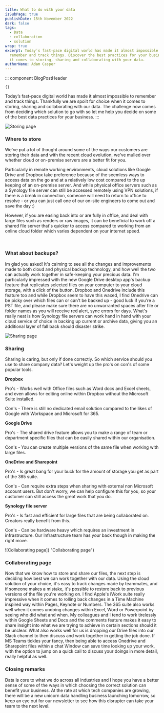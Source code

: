 ```yaml
---
title: What to do with your data
isSubPage: true
publishDate: 15th November 2022
dark: false
tags:
  - Data
  - collaboration
  - solution
wrap: true
excerpt: Today’s fast-pace digital world has made it almost impossible to
  remember and track things. Discover the best practices for your business when
  it comes to storing, sharing and collaborating with your data.
authorName: Adam Casper
---
```

::: component BlogPostHeader
~~~
{}
~~~
Today’s fast-pace digital world has made it almost impossible to remember and track things. Thankfully we are spoilt for choice when it comes to storing, sharing and collaborating with our data. The challenge now comes from deciding which solution to go with so let me help you decide on  some of the best data practices for your business.
:::

![Storing page]( "Storing")

### Where to store

We've put a lot of thought around some of the ways our customers are storing their data and with the recent cloud evolution, we've mulled over whether cloud or on-premise servers are a better fit for you.

Particularly in remote working environments, cloud solutions like Google Drive and Dropbox take preference because of the seemless ways to access data on the go and at a relatively low cost compared to the up keeping of an on-premise server. And while physical office servers such as a Synology file server can still be accessed remotely using VPN solutions, if there is a break in connection, someone will need to return to office to resolve - or you can just call one of our on-site engineers to come out and save the day :)

However, if you are easing back into or are fully in office, and deal with large files such as renders or raw images, it can be beneficial to work off a shared file server that's quicker to access compared to working from an online cloud folder which varies dependent on your internet speed.

 ﻿

### W﻿hat about backups?

I﻿m glad you asked! It's calming to see all the changes and improvements made to both cloud and physical backup technology, and how well the two can actually work together in safe-keeping your precious data. I'm particularly impressed with the new Google Drive desktop app's backup feature that replicates selected files on your computer to your cloud storage, with a click of the button. Dropbox and Onedrive include this feature too and while Dropbox seem to have this waxed, I find Onedrive can be picky over which files can or can't be backed up - good luck if you're a PST file, and please make sure there are no unwarranted spaces after file or folder names as you will receive red alert, sync errors for days. What's really neat is how Synology file servers can work hand in hand with your cloud service of choice in backing up current or archive data, giving you an additional layer of fall back should disaster strike.

![Sharing page]( "Sharing")

### S﻿haring

Sharing is caring, but only if done correctly. So which service should you use to share company data? Let's weight up the pro's on con's of some popular tools. 



**Dropbox**

Pro's - W﻿orks well with Office files such as Word docs and Excel sheets, and even allows for editing online within Dropbox without the Microsoft Suite installed.

C﻿on's - There is still no dedicated email solution compared to the likes of Google with Workspace and Microsoft for 365.



**G﻿oogle Drive**

Pro's - The shared drive feature allows you to make a range of team or department specific files that can be easily shared within our organisation. 

C﻿on's - You can create multiple versions of the same file when working with large files.



**OneDrive and Sharepoint**

Pro's - Is great bang for your buck for the amount of storage you get as part of the 365 suite.

C﻿on's - Can require extra steps when sharing with external non Microsoft account users. But don't worry, we can help  configure this for you, so your customer can still access the great work that you do.



**S﻿ynology file server**

Pro's - Is fast and efficient for large files that are being collaborated on. Creators really benefit from this.

C﻿on's - Can be hardware heavy which requires an investment in infrastructure. Our Infrastructure team has your back though in making the right move. 

![Collaborating page]( "Collaborating page")

### Collaborating page

Now that we know how to store and share our files, the next step is deciding how best we can work together with our data. Using the cloud solution of your choice, it's easy to track changes made by teammates, and if someone makes a mistake, it's possible to restore back to previous versions of the file you're working on. I find Apple's iWork suite really impressive when it comes to rolling back changes in a Time Machine inspired way within Pages, Keynote or Numbers. The 365 suite also works well when it comes undoing changes within Excel, Word or Powerpoint by seeing who did what and when. My colleagues and I tend to work tirelessly within Google Sheets and Docs and the comments feature makes it easy to share insight into what we are trying to achieve in certain sections should it be unclear. What also works well for us is dropping our Drive files into our Slack channel to then discuss and work together in getting the job done. If MS Teams tickles your fancy, then being able to access Onedrive and Sharepoint files within a chat Window can save time looking up your work, with the option to jump on a quick call to discuss your doings in more detail, really helpful as well.



### C﻿losing remarks

Data is core to what we do across all industries and I hope you have a better sense of some of the ways in which choosing the correct solution can benefit your business. At the rate at which tech companies are growing, there will be a new unicorn data handling business launching tomorrow, so keep an eye out for our newsletter to see how this disrupter can take your team to the next level.